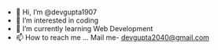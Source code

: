 - 👋 Hi, I’m @devgupta1907
- 👀 I’m interested in coding
- 🌱 I’m currently learning Web Development
- 📫 How to reach me ... 
      Mail me- devgupta2040@gmail.com

<!---
devgupta1907/devgupta1907 is a ✨ special ✨ repository because its `README.md` (this file) appears on your GitHub profile.
You can click the Preview link to take a look at your changes.
--->
